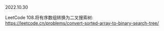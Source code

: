 2022.10.30

LeetCode 108.将有序数组转换为二叉搜索树: https://leetcode.cn/problems/convert-sorted-array-to-binary-search-tree/
